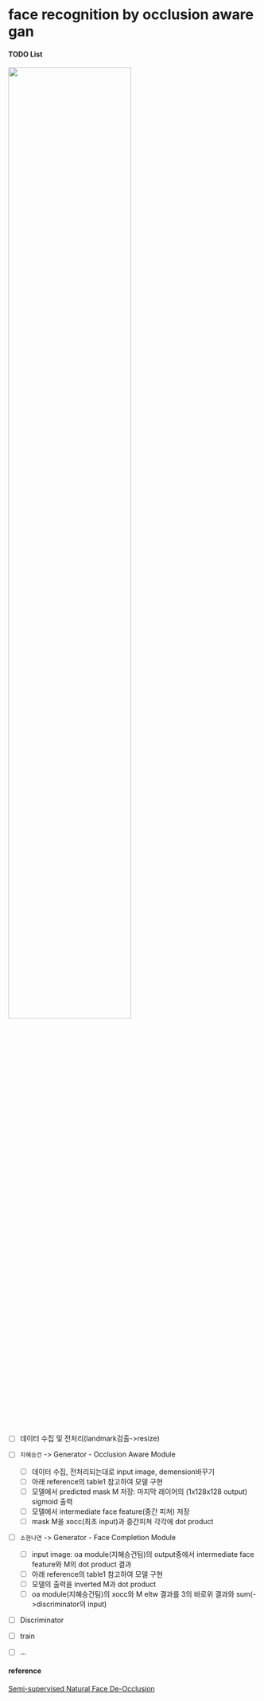 # face recognition by occlusion aware gan


#### TODO List

<img src="https://user-images.githubusercontent.com/47767202/117538385-e3223f00-b040-11eb-955c-bf317b293d16.png" width="70%">

- [ ] 데이터 수집 및 전처리(landmark검출->resize)
- [ ] `지혜승건` -> Generator - Occlusion Aware Module
  - [ ] 데이터 수집, 전처리되는대로 input image, demension바꾸기
  - [ ] 아래 reference의 table1 참고하여 모델 구현
  - [ ] 모델에서 predicted mask M 저장: 마지막 레이어의 (1x128x128 output) sigmoid 출력
  - [ ] 모델에서 intermediate face feature(중간 피쳐) 저장
  - [ ] mask M을 xocc(최초 input)과 중간피쳐 각각에 dot product
- [ ] `소현나연` -> Generator - Face Completion Module
  - [ ] input image: oa module(지혜승건팀)의 output중에서 intermediate face feature와 M의 dot product 결과
  - [ ] 아래 reference의 table1 참고하여 모델 구현
  - [ ] 모델의 출력을 inverted M과 dot product
  - [ ] oa module(지혜승건팀)의 xocc와 M eltw 결과를 3의 바로위 결과와 sum(->discriminator의 input)
- [ ] Discriminator
- [ ] train
- [ ] ...



#### reference
[Semi-supervised Natural Face De-Occlusion](https://sci-hub.se/https://ieeexplore.ieee.org/abstract/document/9195444)

